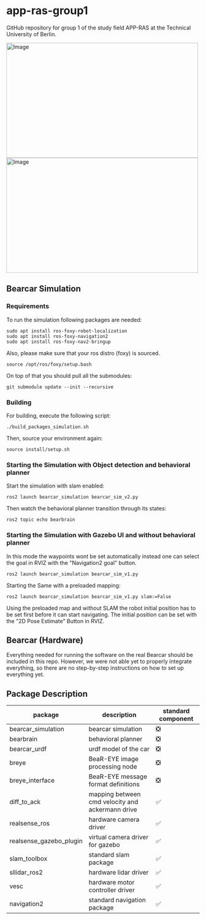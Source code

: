 # app-ras-group1
GitHub repository for group 1 of the study field APP-RAS at the Technical University of Berlin.

<img src="https://github.com/ChazzKemal/app-ras-bear-car/assets/71472091/70af0a26-2298-4574-98ce-860a337c2e8e" width="500" height= "300" alt="Image"> <img src="https://github.com/ChazzKemal/app-ras-bear-car/assets/71472091/1a42d214-302d-448b-a643-cae6ad8833a8" width="500" height= "300" alt="Image">


## Bearcar Simulation

### Requirements
To run the simulation following packages are needed:

```
sudo apt install ros-foxy-robot-localization
sudo apt install ros-foxy-navigation2
sudo apt install ros-foxy-nav2-bringup
```

Also, please make sure that your ros distro (foxy) is sourced.

`source /opt/ros/foxy/setup.bash`

On top of that you should pull all the submodules:

`git submodule update --init --recursive`

### Building
For building, execute the following script:

`./build_packages_simulation.sh`

Then, source your environment again:

`source install/setup.sh`

### Starting the Simulation with Object detection and behavioral planner

Start the simulation with slam enabled:

`ros2 launch bearcar_simulation bearcar_sim_v2.py`

Then watch the behavioral planner transition through its states:

`ros2 topic echo bearbrain`

### Starting the Simulation with Gazebo UI and without behavioral planner

In this mode the waypoints wont be set automatically instead one can select the goal in RVIZ with the "Navigation2 goal" button. 

`ros2 launch bearcar_simulation bearcar_sim_v1.py`

Starting the Same with a preloaded mapping:

`ros2 launch bearcar_simulation bearcar_sim_v1.py slam:=False`

Using the preloaded map and without SLAM the robot initial position has to be set first before it can start navigating. The initial position can be set with the "2D Pose Estimate" Button in RVIZ.





## Bearcar (Hardware)
Everything needed for running the software on the real Bearcar 
should be included in this repo. However, we were not able yet to properly integrate
everything, so there are no step-by-step instructions on how to set up everything yet.

## Package Description
| package                 | description                                      | standard component |
|-------------------------|--------------------------------------------------|--------------------|
| bearcar_simulation      | bearcar simulation                               |         ❎          |
| bearbrain               | behavioral planner                               |         ❎          |
| bearcar_urdf            | urdf model of the car                            |         ❎          |
| breye                   | BeaR-EYE image processing node                   |         ❎          |
| breye_interface         | BeaR-EYE message format definitions              |         ❎          |
| diff_to_ack             | mapping between cmd velocity and ackermann drive |        ✅           |
| realsense_ros           | hardware camera driver                           |        ✅           |
| realsense_gazebo_plugin | virtual camera driver for gazebo                 |        ✅           |
| slam_toolbox            | standard slam package                            |        ✅           |
| sllidar_ros2            | hardware lidar driver                            |        ✅           |
| vesc                    | hardware motor controller driver                 |        ✅           |
| navigation2             | standard navigation package                      |        ✅           |


